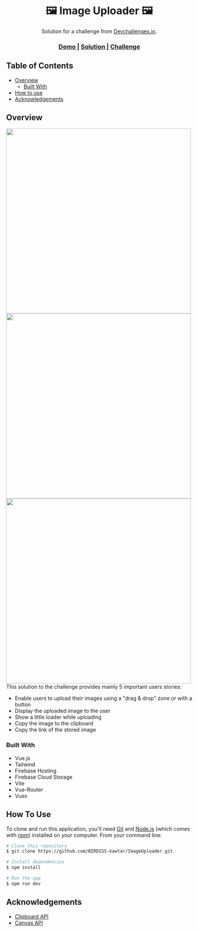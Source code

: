 <!-- Please update value in the {}  -->

<h1 align="center">🖼️ Image Uploader 🖼️</h1> 

<div align="center">
   Solution for a challenge from  <a href="http://devchallenges.io" target="_blank">Devchallenges.io</a>.
</div>

<div align="center">
  <h3>
    <a href="https://imageuploader-6a1bb.web.app/">
      Demo
    </a>
    <span> | </span>
    <a href="https://github.com/BIRDISS-kawtar/ImageUploader">
      Solution
    </a>
    <span> | </span>
    <a href="https://devchallenges.io/challenges/O2iGT9yBd6xZBrOcVirx">
      Challenge
    </a>
  </h3>
</div>

<!-- TABLE OF CONTENTS -->

## Table of Contents

- [Overview](#overview)
  - [Built With](#built-with)
- [How to use](#how-to-use)
- [Acknowledgements](#acknowledgements)

<!-- OVERVIEW -->

## Overview
<div style="display: inline-block;">
   <img  height="500" src="https://user-images.githubusercontent.com/58749840/169429701-851fe40f-a882-4ebd-b6f7-8ca92df02ac4.png"/>
   <img  height="500" src="https://user-images.githubusercontent.com/58749840/169430030-0e5a3eb1-8712-4759-9276-fe403e724beb.png"/>
   <img  height="500" src="https://user-images.githubusercontent.com/58749840/169430122-a6abf7cb-2a8f-4d5b-a851-f34e148a74c2.png"/>
</div>
This solution to the challenge provides mainly 5 important users stories:

- Enable users to upload their images using a "drag & drop" zone or with a button
- Display the uploaded image to the user
- Show a little loader while uploading
- Copy the image to the clipboard 
- Copy the link of the stored image

### Built With

<!-- This section should list any major frameworks that you built your project using. Here are a few examples.-->

- Vue.js
- Tailwind
- Firebase Hosting
- Firebase Cloud Storage
- Vite
- Vue-Router
- Vuex 

## How To Use

<!-- Example: -->

To clone and run this application, you'll need [Git](https://git-scm.com) and [Node.js](https://nodejs.org/en/download/) (which comes with [npm](http://npmjs.com)) installed on your computer. From your command line:

```bash
# Clone this repository
$ git clone https://github.com/BIRDISS-kawtar/ImageUploader.git

# Install dependencies
$ npm install

# Run the app
$ npm run dev
```

## Acknowledgements

<!-- This section should list any articles or add-ons/plugins that helps you to complete the project. This is optional but it will help you in the future. For example -->

- [Clipboard API](https://developer.mozilla.org/en-US/docs/Web/API/ClipboardItem)
- [Canvas API](https://developer.mozilla.org/en-US/docs/Web/API/Canvas_API)
